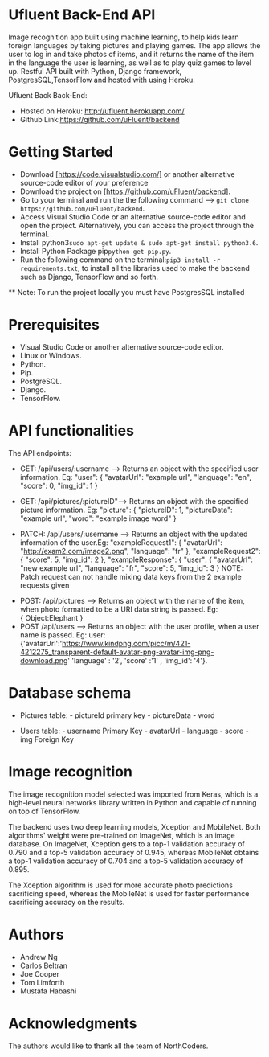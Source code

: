# Ufluent Back-End API

Image recognition app built using machine learning, to help kids learn foreign languages by taking pictures and playing games. The app allows the user to log in and take photos of items, and it returns the name of the item in the language the user is learning, as well as to play quiz games to level up. Restful API built with Python, Django framework, PostgresSQL,TensorFlow and hosted with using Heroku.

Ufluent Back Back-End:

- Hosted on Heroku: http://ufluent.herokuapp.com/
- Github Link:https://github.com/uFluent/backend

# Getting Started

- Download [https://code.visualstudio.com/] or another alternative source-code editor of your preference
- Download the project on [https://github.com/uFluent/backend].
- Go to your terminal and run the the following command --> `git clone https://github.com/uFluent/backend`.
- Access Visual Studio Code or an alternative source-code editor and open the project. Alternatively, you can access the project through the terminal.
- Install python3`sudo apt-get update & sudo apt-get install python3.6`.
- Install Python Package pip`python get-pip.py`.
- Run the following command on the terminal:`pip3 install -r requirements.txt`, to install all the libraries used to make the backend such as Django, TensorFlow and so forth.

\*\* Note: To run the project locally you must have PostgresSQL installed

# Prerequisites

- Visual Studio Code or another alternative source-code editor.
- Linux or Windows.
- Python.
- Pip.
- PostgreSQL.
- Django.
- TensorFlow.

# API functionalities

The API endpoints:

- GET: /api/users/:username --> Returns an object with the specified user information. Eg:
  "user": {
  "avatarUrl": "example url",
  "language": "en",
  "score": 0,
  "img_id": 1
  }

- GET: /api/pictures/:pictureID"--> Returns an object with the specified picture information. Eg:
  "picture": {
  "pictureID": 1,
  "pictureData": "example url",
  "word": "example image word"
  }

- PATCH: /api/users/:username --> Returns an object with the updated information of the user.Eg:
  "exampleRequest1": {
  "avatarUrl": "http://exam2.com/image2.png",
  "language": "fr"
  },
  "exampleRequest2": {
  "score": 5,
  "img_id": 2
  },
  "exampleResponse": {
  "user": {
  "avatarUrl": "new example url",
  "language": "fr",
  "score": 5,
  "img_id": 3
  }
  NOTE: Patch request can not handle mixing data keys from the 2 example requests given

* POST: /api/pictures --> Returns an object with the name of the item, when photo formatted to be a URI data string is passed. Eg:  
  {
  Object:Elephant
  }
* POST /api/users --> Returns an object with the user profile, when a user name is passed. Eg:
  user: {'avatarUrl':'https://www.kindpng.com/picc/m/421-4212275_transparent-default-avatar-png-avatar-img-png-download.png'
  'language' : '2',
  'score' :'1' ,
  'img_id': '4'}.

# Database schema

- Pictures table: - pictureId primary key - pictureData - word

- Users table: - username Primary Key - avatarUrl - language - score - img Foreign Key

# Image recognition

The image recognition model selected was imported from Keras, which is a high-level neural networks library written in Python and capable of running on top of TensorFlow.

The backend uses two deep learning models, Xception and MobileNet.  Both algorithms' weight were pre-trained on ImageNet, which is an image database. 
On ImageNet, Xception gets to a top-1 validation accuracy of 0.790 and a top-5 validation accuracy of 0.945, whereas MobileNet obtains a top-1 validation accuracy of 0.704  and a top-5 validation accuracy of  0.895.

The Xception algorithm is used for more accurate photo predictions sacrificing speed, whereas the MobileNet is used for faster performance sacrificing accuracy on the results.  


# Authors

- Andrew Ng
- Carlos Beltran
- Joe Cooper 
- Tom Limforth
- Mustafa Habashi

# Acknowledgments

The authors would like to thank all the team of NorthCoders.
